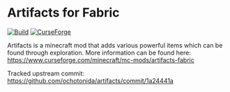 # Artifacts for Fabric
[![Build](https://github.com/florensie/artifacts-fabric/workflows/Build/badge.svg)](https://github.com/florensie/artifacts-fabric/actions)
[![CurseForge](http://cf.way2muchnoise.eu/full_401236_downloads.svg)](https://www.curseforge.com/minecraft/mc-mods/artifacts-fabric)

Artifacts is a minecraft mod that adds various powerful items which can be found through exploration. 
More information can be found here: https://www.curseforge.com/minecraft/mc-mods/artifacts-fabric

Tracked upstream commit: https://github.com/ochotonida/artifacts/commit/1a24441a
